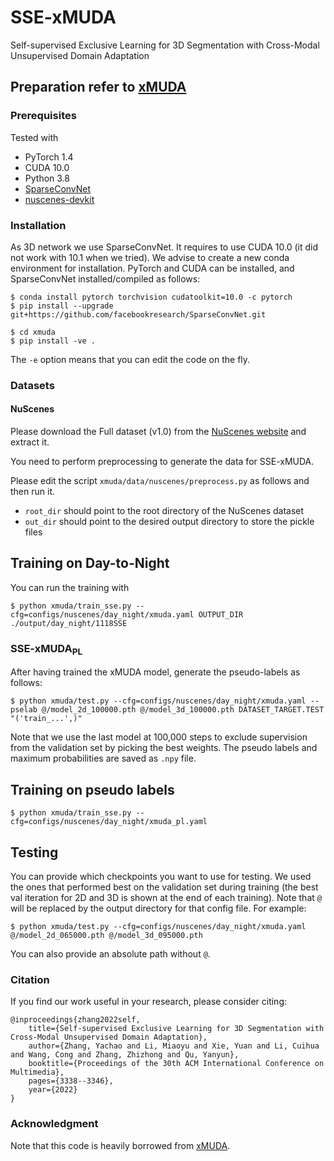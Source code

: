 # SSE-xMUDA
 Self-supervised Exclusive Learning for 3D Segmentation with Cross-Modal Unsupervised Domain Adaptation

## Preparation refer to [xMUDA](https://github.com/valeoai/xmuda)
### Prerequisites
Tested with
* PyTorch 1.4
* CUDA 10.0
* Python 3.8
* [SparseConvNet](https://github.com/facebookresearch/SparseConvNet)
* [nuscenes-devkit](https://github.com/nutonomy/nuscenes-devkit)

### Installation
As 3D network we use SparseConvNet. It requires to use CUDA 10.0 (it did not work with 10.1 when we tried).
We advise to create a new conda environment for installation. PyTorch and CUDA can be installed, and SparseConvNet
installed/compiled as follows:
```
$ conda install pytorch torchvision cudatoolkit=10.0 -c pytorch
$ pip install --upgrade git+https://github.com/facebookresearch/SparseConvNet.git
```

```
$ cd xmuda
$ pip install -ve .
```
The `-e` option means that you can edit the code on the fly.

### Datasets
#### NuScenes
Please download the Full dataset (v1.0) from the [NuScenes website](https://www.nuscenes.org) and extract it.

You need to perform preprocessing to generate the data for SSE-xMUDA.

Please edit the script `xmuda/data/nuscenes/preprocess.py` as follows and then run it.
* `root_dir` should point to the root directory of the NuScenes dataset
* `out_dir` should point to the desired output directory to store the pickle files

## Training on Day-to-Night
You can run the training with
```
$ python xmuda/train_sse.py --cfg=configs/nuscenes/day_night/xmuda.yaml OUTPUT_DIR ./output/day_night/1118SSE
```

### SSE-xMUDA<sub>PL</sub>
After having trained the xMUDA model, generate the pseudo-labels as follows:
```
$ python xmuda/test.py --cfg=configs/nuscenes/day_night/xmuda.yaml --pselab @/model_2d_100000.pth @/model_3d_100000.pth DATASET_TARGET.TEST "('train_...',)"
```
Note that we use the last model at 100,000 steps to exclude supervision from the validation set by picking the best
weights. The pseudo labels and maximum probabilities are saved as `.npy` file.
## Training on pseudo labels
```
$ python xmuda/train_sse.py --cfg=configs/nuscenes/day_night/xmuda_pl.yaml
```

## Testing
You can provide which checkpoints you want to use for testing. We used the ones
that performed best on the validation set during training (the best val iteration for 2D and 3D is
shown at the end of each training). Note that `@` will be replaced
by the output directory for that config file. For example:
```
$ python xmuda/test.py --cfg=configs/nuscenes/day_night/xmuda.yaml @/model_2d_065000.pth @/model_3d_095000.pth
```
You can also provide an absolute path without `@`. 





### Citation
If you find our work useful in your research, please consider citing:

    @inproceedings{zhang2022self,
        title={Self-supervised Exclusive Learning for 3D Segmentation with Cross-Modal Unsupervised Domain Adaptation},
        author={Zhang, Yachao and Li, Miaoyu and Xie, Yuan and Li, Cuihua and Wang, Cong and Zhang, Zhizhong and Qu, Yanyun},
        booktitle={Proceedings of the 30th ACM International Conference on Multimedia},
        pages={3338--3346},
        year={2022}
    }
### Acknowledgment
Note that this code is heavily borrowed from [xMUDA](https://github.com/valeoai/xmuda).
